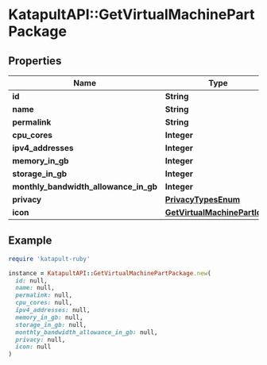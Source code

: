 # KatapultAPI::GetVirtualMachinePartPackage

## Properties

| Name | Type | Description | Notes |
| ---- | ---- | ----------- | ----- |
| **id** | **String** |  | [optional] |
| **name** | **String** |  | [optional] |
| **permalink** | **String** |  | [optional] |
| **cpu_cores** | **Integer** |  | [optional] |
| **ipv4_addresses** | **Integer** |  | [optional] |
| **memory_in_gb** | **Integer** |  | [optional] |
| **storage_in_gb** | **Integer** |  | [optional] |
| **monthly_bandwidth_allowance_in_gb** | **Integer** |  | [optional] |
| **privacy** | [**PrivacyTypesEnum**](PrivacyTypesEnum.md) |  | [optional] |
| **icon** | [**GetVirtualMachinePartIcon**](GetVirtualMachinePartIcon.md) |  | [optional] |

## Example

```ruby
require 'katapult-ruby'

instance = KatapultAPI::GetVirtualMachinePartPackage.new(
  id: null,
  name: null,
  permalink: null,
  cpu_cores: null,
  ipv4_addresses: null,
  memory_in_gb: null,
  storage_in_gb: null,
  monthly_bandwidth_allowance_in_gb: null,
  privacy: null,
  icon: null
)
```

